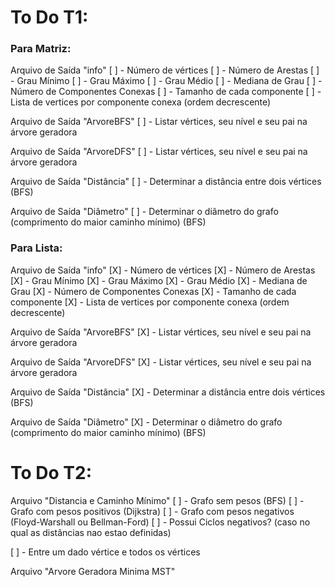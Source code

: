 # To Do T1:
### Para Matriz:

Arquivo de Saída "info"
[ ] - Número de vértices
[ ] - Número de Arestas
[ ] - Grau Mínimo
[ ] - Grau Máximo
[ ] - Grau Médio
[ ] - Mediana de Grau
[ ] - Número de Componentes Conexas
[ ] - Tamanho de cada componente
[ ] - Lista de vertices por componente conexa (ordem decrescente)


Arquivo de Saída "ArvoreBFS"
[ ] - Listar vértices, seu nível e seu pai na árvore geradora

Arquivo de Saída "ArvoreDFS"
[ ] - Listar vértices, seu nível e seu pai na árvore geradora

Arquivo de Saída "Distância"
[ ] - Determinar a distância entre dois vértices (BFS)

Arquivo de Saída "Diâmetro"
[ ] - Determinar o diâmetro do grafo (comprimento do maior caminho mínimo) (BFS)

### Para Lista:

Arquivo de Saída "info"
[X] - Número de vértices
[X] - Número de Arestas
[X] - Grau Mínimo
[X] - Grau Máximo
[X] - Grau Médio
[X] - Mediana de Grau
[X] - Número de Componentes Conexas
[X] - Tamanho de cada componente
[X] - Lista de vertices por componente conexa (ordem decrescente)

Arquivo de Saída "ArvoreBFS"
[X] - Listar vértices, seu nível e seu pai na árvore geradora

Arquivo de Saída "ArvoreDFS"
[X] - Listar vértices, seu nível e seu pai na árvore geradora

Arquivo de Saída "Distância"
[X] - Determinar a distância entre dois vértices (BFS)

Arquivo de Saída "Diâmetro"
[X] - Determinar o diâmetro do grafo (comprimento do maior caminho mínimo) (BFS)



# To Do T2:

  Arquivo "Distancia e Caminho Mínimo"
  [ ] - Grafo sem pesos (BFS)
  [ ] - Grafo com pesos positivos (Dijkstra)
  [ ] - Grafo com pesos negativos (Floyd-Warshall ou Bellman-Ford)
    [ ] - Possui Ciclos negativos? (caso no qual as distâncias nao estao definidas)

  [ ] - Entre um dado vértice e todos os vértices

  Arquivo "Arvore Geradora Minima MST"